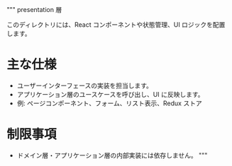 """
presentation 層

このディレクトリには、React コンポーネントや状態管理、UI ロジックを配置します。

# 主な仕様

- ユーザーインターフェースの実装を担当します。
- アプリケーション層のユースケースを呼び出し、UI に反映します。
- 例: ページコンポーネント、フォーム、リスト表示、Redux ストア

# 制限事項

- ドメイン層・アプリケーション層の内部実装には依存しません。
  """
